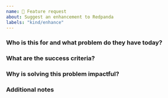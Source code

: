 ```yaml
---
name: 🚀 Feature request
about: Suggest an enhancement to Redpanda
labels: "kind/enhance"
---
```


### Who is this for and what problem do they have today?

<!--
Describe the user and relevant workflows
Describe the current pain points the user has
-->

### What are the success criteria?

<!--
Describe what the desired outcome looks like
Focus on user requirements, not technical implementation
Note any requirements specifically out of scope
-->

### Why is solving this problem impactful?

<!--
Describe benefit and urgency for the user and Redpanda
-->

### Additional notes

<!--
Relevant GH issues and pull requests
Dependencies on other features or components
Link to PRD or Eng Proposal as needed
-->
